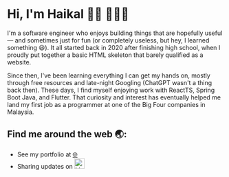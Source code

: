 <h1 align="left">Hi, I'm Haikal 👋🏽 🧑🏽‍💻</h1>

<p>
  I'm a software engineer who enjoys building things that are hopefully useful — and sometimes just for fun (or completely useless, but hey, I learned something 😆). It all started back in 2020 after finishing 
  high school, when I proudly put together a basic HTML skeleton that barely qualified as a website. 
  
  Since then, I've been learning everything I can get my hands on, mostly through free resources and late-night Googling (ChatGPT wasn't a thing back then). These days, I find myself enjoying work with ReactTS, 
  Spring Boot Java, and Flutter. That curiosity and interest has eventually helped me land my first job as a programmer at one of the Big Four companies in Malaysia.
</p>

<h2>Find me around the web 🌏:</h2>
<ul>
  <li>See my portfolio at 
    <a href="https://wsomad.github.io/me/">
      🌐
    </a>
  </li>
  <li>
    Sharing updates on 
    <a href="https://www.linkedin.com/in/haikalsamari/">
      <img src="https://cdn.jsdelivr.net/gh/devicons/devicon/icons/linkedin/linkedin-original.svg" height="24" width="24" alt="LinkedIn"/>
    </a>
  </li>
</ul>
